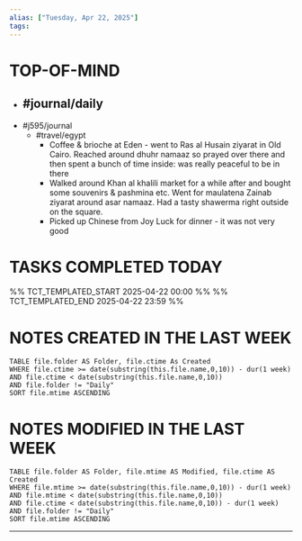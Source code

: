 ```yaml
---
alias: ["Tuesday, Apr 22, 2025"]
tags: 
---
```

# TOP-OF-MIND
- #journal/daily 
	- 
- #j595/journal 
	- #travel/egypt 
		- Coffee & brioche at Eden - went to Ras al Husain ziyarat in Old Cairo. Reached around dhuhr namaaz so prayed over there and then spent a bunch of time inside: was really peaceful to be in there
		- Walked around Khan al khalili market for a while after and bought some souvenirs & pashmina etc. Went for maulatena Zainab ziyarat around asar namaaz. Had a tasty shawerma right outside on the square.
		- Picked up Chinese from Joy Luck for dinner - it was not very good

# TASKS COMPLETED TODAY
%% TCT_TEMPLATED_START 2025-04-22 00:00 %%
%% TCT_TEMPLATED_END 2025-04-22 23:59 %%



# NOTES CREATED IN THE LAST WEEK
``` dataview
TABLE file.folder AS Folder, file.ctime As Created
WHERE file.ctime >= date(substring(this.file.name,0,10)) - dur(1 week) 
AND file.ctime < date(substring(this.file.name,0,10)) 
AND file.folder != "Daily"
SORT file.mtime ASCENDING
```

# NOTES MODIFIED IN THE LAST WEEK
``` dataview
TABLE file.folder AS Folder, file.mtime AS Modified, file.ctime AS Created
WHERE file.mtime >= date(substring(this.file.name,0,10)) - dur(1 week)
AND file.mtime < date(substring(this.file.name,0,10))
AND file.ctime < date(substring(this.file.name,0,10)) - dur(1 week)
AND file.folder != "Daily"
SORT file.mtime ASCENDING
```
---
